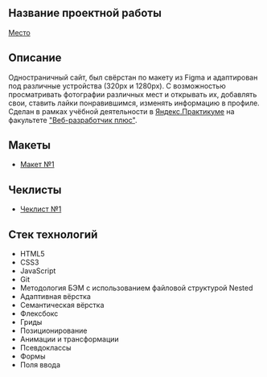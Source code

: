 ## Название проектной работы
[Место](https://kulembetov.github.io/mesto-project)

## Описание
Одностраничный сайт, был свёрстан по макету из Figma и адаптирован под различные устройства (320px и 1280px). С возможностью просматривать фотографии различных мест и открывать их, добавлять свои, ставить лайки понравившимся, изменять информацию в профиле. Сделан в рамках учёбной деятельности в [Яндекс.Практикуме](https://practicum.yandex.ru) на факультете ["Веб-разработчик плюс"](https://practicum.yandex.ru/web-plus).

## Макеты
* [Макет №1](https://www.figma.com/file/2cn9N9jSkmxD84oJik7xL7/JavaScript.-Sprint-4?node-id=28212%3A269&t=ldhr9mLZiCkltFqx-0)

## Чеклисты
* [Чеклист №1](https://code.s3.yandex.net/web-developer/checklists-pdf/web-plus/checklist-3.pdf)

## Стек технологий
* HTML5
* CSS3
* JavaScript
* Git
* Методология БЭМ с использованием файловой структурой Nested
* Адаптивная вёрстка
* Семантическая вёрстка
* Флексбокс
* Гриды
* Позиционирование
* Анимации и трансформации
* Псевдоклассы
* Формы
* Поля ввода
